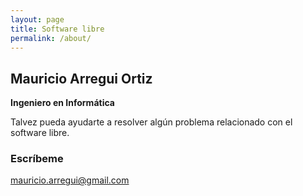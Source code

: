```yaml
---
layout: page
title: Software libre
permalink: /about/
---
```


## Mauricio Arregui Ortiz
**Ingeniero en Informática**

Talvez pueda ayudarte a resolver algún problema relacionado con el software libre.

### Escríbeme
[mauricio.arregui@gmail.com](mailto:mauricio.arregui@gmail.com)
